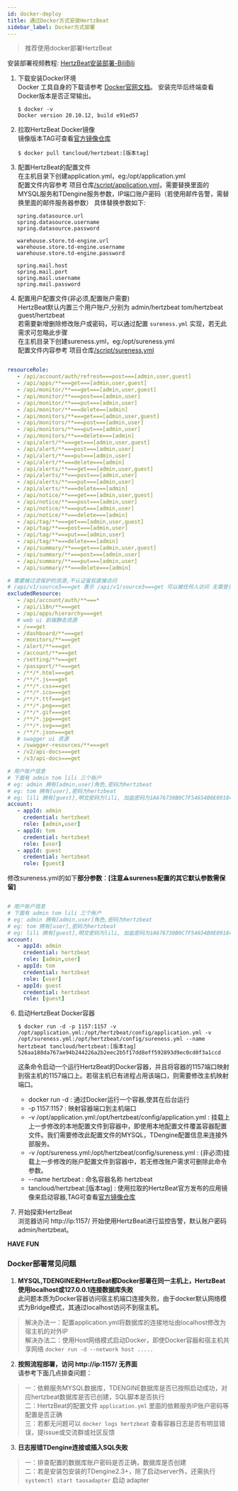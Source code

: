 ```yaml
---
id: docker-deploy  
title: 通过Docker方式安装HertzBeat    
sidebar_label: Docker方式部署    
---
```


> 推荐使用docker部署HertzBeat  

安装部署视频教程: [HertzBeat安装部署-BiliBili](https://www.bilibili.com/video/BV1GY41177YL)  

1. 下载安装Docker环境   
   Docker 工具自身的下载请参考 [Docker官网文档](https://docs.docker.com/get-docker/)。
   安装完毕后终端查看Docker版本是否正常输出。
   ```
   $ docker -v
   Docker version 20.10.12, build e91ed57
   ```

2. 拉取HertzBeat Docker镜像   
   镜像版本TAG可查看[官方镜像仓库](https://hub.docker.com/r/tancloud/hertzbeat/tags)     
   ``` 
   $ docker pull tancloud/hertzbeat:[版本tag]   
   ```
3. 配置HertzBeat的配置文件  
   在主机目录下创建application.yml，eg:/opt/application.yml   
   配置文件内容参考 项目仓库[/script/application.yml](https://gitee.com/dromara/hertzbeat/raw/master/script/application.yml)，需要替换里面的MYSQL服务和TDengine服务参数，IP端口账户密码（若使用邮件告警，需替换里面的邮件服务器参数）
   具体替换参数如下:
```
   spring.datasource.url
   spring.datasource.username
   spring.datasource.password
   
   warehouse.store.td-engine.url
   warehouse.store.td-engine.username
   warehouse.store.td-engine.password
   
   spring.mail.host
   spring.mail.port
   spring.mail.username
   spring.mail.password
```

4. 配置用户配置文件(非必须,配置账户需要)     
   HertzBeat默认内置三个用户账户,分别为 admin/hertzbeat tom/hertzbeat guest/hertzbeat    
   若需要新增删除修改账户或密码，可以通过配置 `sureness.yml` 实现，若无此需求可忽略此步骤  
   在主机目录下创建sureness.yml，eg:/opt/sureness.yml  
   配置文件内容参考 项目仓库[/script/sureness.yml](https://gitee.com/dromara/hertzbeat/blob/master/script/sureness.yml)
   
```yaml

resourceRole:
   - /api/account/auth/refresh===post===[admin,user,guest]
   - /api/apps/**===get===[admin,user,guest]
   - /api/monitor/**===get===[admin,user,guest]
   - /api/monitor/**===post===[admin,user]
   - /api/monitor/**===put===[admin,user]
   - /api/monitor/**===delete==[admin]
   - /api/monitors/**===get===[admin,user,guest]
   - /api/monitors/**===post===[admin,user]
   - /api/monitors/**===put===[admin,user]
   - /api/monitors/**===delete===[admin]
   - /api/alert/**===get===[admin,user,guest]
   - /api/alert/**===post===[admin,user]
   - /api/alert/**===put===[admin,user]
   - /api/alert/**===delete===[admin]
   - /api/alerts/**===get===[admin,user,guest]
   - /api/alerts/**===post===[admin,user]
   - /api/alerts/**===put===[admin,user]
   - /api/alerts/**===delete===[admin]
   - /api/notice/**===get===[admin,user,guest]
   - /api/notice/**===post===[admin,user]
   - /api/notice/**===put===[admin,user]
   - /api/notice/**===delete===[admin]
   - /api/tag/**===get===[admin,user,guest]
   - /api/tag/**===post===[admin,user]
   - /api/tag/**===put===[admin,user]
   - /api/tag/**===delete===[admin]
   - /api/summary/**===get===[admin,user,guest]
   - /api/summary/**===post===[admin,user]
   - /api/summary/**===put===[admin,user]
   - /api/summary/**===delete===[admin]

# 需要被过滤保护的资源,不认证鉴权直接访问
# /api/v1/source3===get 表示 /api/v1/source3===get 可以被任何人访问 无需登录认证鉴权
excludedResource:
   - /api/account/auth/**===*
   - /api/i18n/**===get
   - /api/apps/hierarchy===get
   # web ui 前端静态资源
   - /===get
   - /dashboard/**===get
   - /monitors/**===get
   - /alert/**===get
   - /account/**===get
   - /setting/**===get
   - /passport/**===get
   - /**/*.html===get
   - /**/*.js===get
   - /**/*.css===get
   - /**/*.ico===get
   - /**/*.ttf===get
   - /**/*.png===get
   - /**/*.gif===get
   - /**/*.jpg===get
   - /**/*.svg===get
   - /**/*.json===get
   # swagger ui 资源
   - /swagger-resources/**===get
   - /v2/api-docs===get
   - /v3/api-docs===get

# 用户账户信息
# 下面有 admin tom lili 三个账户
# eg: admin 拥有[admin,user]角色,密码为hertzbeat 
# eg: tom 拥有[user],密码为hertzbeat
# eg: lili 拥有[guest],明文密码为lili, 加盐密码为1A676730B0C7F54654B0E09184448289
account:
   - appId: admin
     credential: hertzbeat
     role: [admin,user]
   - appId: tom
     credential: hertzbeat
     role: [user]
   - appId: guest
     credential: hertzbeat
     role: [guest]
```
   
   修改sureness.yml的如下**部分参数**：**[注意⚠️sureness配置的其它默认参数需保留]**  

```yaml

# 用户账户信息
# 下面有 admin tom lili 三个账户
# eg: admin 拥有[admin,user]角色,密码为hertzbeat 
# eg: tom 拥有[user],密码为hertzbeat
# eg: lili 拥有[guest],明文密码为lili, 加盐密码为1A676730B0C7F54654B0E09184448289
account:
   - appId: admin
     credential: hertzbeat
     role: [admin,user]
   - appId: tom
     credential: hertzbeat
     role: [user]
   - appId: guest
     credential: hertzbeat
     role: [guest]
```

6. 启动HertzBeat Docker容器  
   ``` 
   $ docker run -d -p 1157:1157 -v /opt/application.yml:/opt/hertzbeat/config/application.yml -v /opt/sureness.yml:/opt/hertzbeat/config/sureness.yml --name hertzbeat tancloud/hertzbeat:[版本tag]
   526aa188da767ae94b244226a2b2eec2b5f17dd8eff592893d9ec0cd0f3a1ccd
   ```
   这条命令启动一个运行HertzBeat的Docker容器，并且将容器的1157端口映射到宿主机的1157端口上。若宿主机已有进程占用该端口，则需要修改主机映射端口。
   - docker run -d : 通过Docker运行一个容器,使其在后台运行
   - -p 1157:1157  : 映射容器端口到主机端口
   - -v /opt/application.yml:/opt/hertzbeat/config/application.yml  : 挂载上上一步修改的本地配置文件到容器中，即使用本地配置文件覆盖容器配置文件。我们需要修改此配置文件的MYSQL，TDengine配置信息来连接外部服务。
   - -v /opt/sureness.yml:/opt/hertzbeat/config/sureness.yml  : (非必须)挂载上一步修改的账户配置文件到容器中，若无修改账户需求可删除此命令参数。  
   - --name hertzbeat : 命名容器名称 hertzbeat 
   - tancloud/hertzbeat:[版本tag] : 使用拉取的HertzBeat官方发布的应用镜像来启动容器,TAG可查看[官方镜像仓库](https://hub.docker.com/r/tancloud/hertzbeat/tags)   

7. 开始探索HertzBeat  
   浏览器访问 http://ip:1157/ 开始使用HertzBeat进行监控告警，默认账户密码 admin/hertzbeat。  

**HAVE FUN**   

### Docker部署常见问题   

1. **MYSQL,TDENGINE和HertzBeat都Docker部署在同一主机上，HertzBeat使用localhost或127.0.0.1连接数据库失败**     
此问题本质为Docker容器访问宿主机端口连接失败，由于docker默认网络模式为Bridge模式，其通过localhost访问不到宿主机。
> 解决办法一：配置application.yml将数据库的连接地址由localhost修改为宿主机的对外IP     
> 解决办法二：使用Host网络模式启动Docker，即使Docker容器和宿主机共享网络 `docker run -d --network host .....`   

2. **按照流程部署，访问 http://ip:1157/ 无界面**   
请参考下面几点排查问题：  
> 一：依赖服务MYSQL数据库，TDENGINE数据库是否已按照启动成功，对应hertzbeat数据库是否已创建，SQL脚本是否执行    
> 二：HertzBeat的配置文件 `application.yml` 里面的依赖服务IP账户密码等配置是否正确  
> 三：若都无问题可以 `docker logs hertzbeat` 查看容器日志是否有明显错误，提issue或交流群或社区反馈

3. **日志报错TDengine连接或插入SQL失败**  
> 一：排查配置的数据库账户密码是否正确，数据库是否创建   
> 二：若是安装包安装的TDengine2.3+，除了启动server外，还需执行 `systemctl start taosadapter` 启动 adapter    
